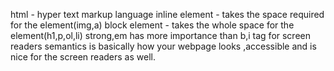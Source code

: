 html - hyper text markup language
inline element - takes the space required for the element(img,a)
block element - takes the whole space for the element(h1,p,ol,li)
strong,em has more importance than b,i tag for screen readers
semantics is basically how your webpage looks ,accessible and is nice for the screen readers as well.
